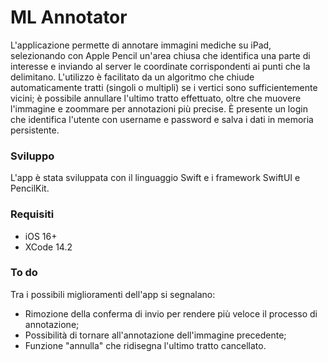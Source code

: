 # ML Annotator

L'applicazione permette di annotare immagini mediche su iPad, selezionando con Apple Pencil un'area chiusa che identifica una parte di interesse e inviando al server le coordinate corrispondenti ai punti che la delimitano.
L'utilizzo è facilitato da un algoritmo che chiude automaticamente tratti (singoli o multipli) se i vertici sono sufficientemente vicini; è possibile annullare l'ultimo tratto effettuato, oltre che muovere l'immagine e zoommare per annotazioni più precise.
È presente un login che identifica l'utente con username e password e salva i dati in memoria persistente.


### Sviluppo
L'app è stata sviluppata con il linguaggio Swift e i framework SwiftUI e PencilKit.


### Requisiti
- iOS 16+
- XCode 14.2

### To do
Tra i possibili miglioramenti dell'app si segnalano:
- Rimozione della conferma di invio per rendere più veloce il processo di annotazione;
- Possibilità di tornare all'annotazione dell'immagine precedente;
- Funzione "annulla" che ridisegna l'ultimo tratto cancellato.
